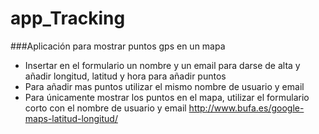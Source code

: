 # app_Tracking
###Aplicación para mostrar puntos gps en un mapa  
* Insertar en el formulario un nombre y un email para darse de alta y añadir longitud, latitud y hora para añadir puntos  
* Para añadir mas puntos utilizar el mismo nombre de usuario y email
* Para únicamente mostrar los puntos en el mapa, utilizar el formulario corto con el nombre de usuario y email
http://www.bufa.es/google-maps-latitud-longitud/
